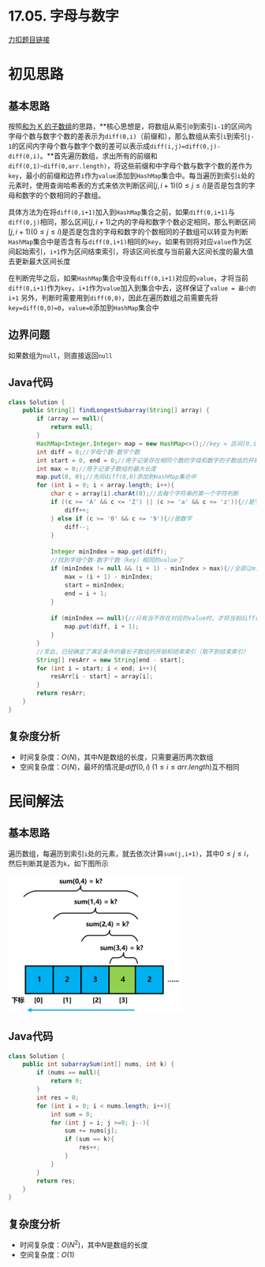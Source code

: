 # 17.05.  字母与数字

[力扣题目链接](https://leetcode-cn.com/problems/find-longest-subarray-lcci/)


# 初见思路

## 基本思路
按照<a href="./0560. 和为 K 的子数组.md">和为 K 的子数组</a>的思路，**核心思想是，将数组从索引`0`到索引`i-1`的区间内字母个数与数字个数的差表示为`diff(0,i)`（前缀和），那么数组从索引`i`到索引`j-1`的区间内字母个数与数字个数的差可以表示成`diff(i,j)=diff(0,j)-diff(0,i)`。**首先遍历数组，求出所有的前缀和`diff(0,1)~diff(0,arr.length)`，将这些前缀和中字母个数与数字个数的差作为`key`，最小的前缀和边界`i`作为`value`添加到`HashMap`集合中。每当遍历到索引`i`处的元素时，使用查询哈希表的方式来依次判断区间$[j,i+1)(0 \le j \le i)$是否是包含的字母和数字的个数相同的子数组。

具体方法为在将`diff(0,i+1)`加入到`HashMap`集合之前，如果`diff(0,i+1)`与`diff(0,j)`相同，那么区间$[j,i+1)$之内的字母和数字个数必定相同，那么判断区间$[j,i+1)(0 \le j \le i)$是否是包含的字母和数字的个数相同的子数组可以转变为判断`HashMap`集合中是否含有与`diff(0,i+1)`相同的`key`，如果有则将对应`value`作为区间起始索引，`i+1`作为区间结束索引，将该区间长度与当前最大区间长度的最大值去更新最大区间长度

在判断完毕之后，如果`HashMap`集合中没有`diff(0,i+1)`对应的`value`，才将当前`diff(0,i+1)`作为`key`，`i+1`作为`value`加入到集合中去，这样保证了`value = 最小的i+1`
另外，判断时需要用到`diff(0,0)`，因此在遍历数组之前需要先将`key=diff(0,0)=0`，`value=0`添加到`HashMap`集合中

## 边界问题

如果数组为`null`，则直接返回`null`




## Java代码
```java
class Solution {
    public String[] findLongestSubarray(String[] array) {
        if (array == null){
            return null;
        }
        HashMap<Integer,Integer> map = new HashMap<>();//key = 区间[0,i+1)（取不到i+1）含有的字母个数-数字个数（即diff(0,i+1)），value = 最小的i+1
        int diff = 0;//字母个数-数字个数
        int start = 0, end = 0;//用于记录存在相同个数的字母和数字的子数组的开始和结束索引（取不到结束索引）
        int max = 0;//用于记录子数组的最大长度
        map.put(0, 0);//先将diff(0,0)添加到HashMap集合中
        for (int i = 0; i < array.length; i++){
            char c = array[i].charAt(0);//去每个字符串的第一个字符判断
            if ((c >= 'A' && c <= 'Z') || (c >= 'a' && c <= 'z')){//是字母
                diff++;
            } else if (c >= '0' && c <= '9'){//是数字
                diff--;
            }

            Integer minIndex = map.get(diff);
            //找到字母个数-数字个数（key）相同的value了
            if (minIndex != null && (i + 1) - minIndex > max){//全部让minIndex自动拆箱
                max = (i + 1) - minIndex;
                start = minIndex;
                end = i + 1;
            }

            if (minIndex == null){//只有当不存在对应的value时，才将当前diff(0,i+1)作为key，i+1作为value加入到集合中去，这样保证了value = 最小的i+1
                map.put(diff, i + 1);
            }
        }
        //至此，已经确定了满足条件的最长子数组的开始和结束索引（取不到结束索引）
        String[] resArr = new String[end - start];
        for (int i = start; i < end; i++){
            resArr[i - start] = array[i];
        }
        return resArr;
    }
}
```

## 复杂度分析
- 时间复杂度：$O(N)$，其中$N$是数组的长度，只需要遍历两次数组
- 空间复杂度：$O(N)$，最坏的情况是$diff(0,i)\ (1 \le i \le arr.length)$互不相同

# 民间解法
## 基本思路
遍历数组，每遍历到索引`i`处的元素，就去依次计算`sum(j,i+1)`，其中$0 \le j \le i$，然后判断其是否为`k`，如下图所示

<img src="../Pictures/560. 和为 K 的子数组.png" width="70%"/>

## Java代码
```java
class Solution {
    public int subarraySum(int[] nums, int k) {
        if (nums == null){
            return 0;
        }
        int res = 0;
        for (int i = 0; i < nums.length; i++){
            int sum = 0;
            for (int j = i; j >=0; j--){
                sum += nums[j];
                if (sum == k){
                    res++;
                }
            }
        }
        return res;
    }
}
```

## 复杂度分析
- 时间复杂度：$O(N^{2})$，其中$N$是数组的长度
- 空间复杂度：$O(1)$